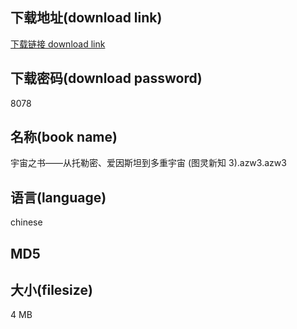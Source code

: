 ## 下载地址(download link)
[下载链接 download link](https://tutu365.netlify.app/?s=%E5%AE%87%E5%AE%99%E4%B9%8B%E4%B9%A6%E2%80%94%E2%80%94%E4%BB%8E%E6%89%98%E5%8B%92%E5%AF%86%E3%80%81%E7%88%B1%E5%9B%A0%E6%96%AF%E5%9D%A6%E5%88%B0%E5%A4%9A%E9%87%8D%E5%AE%87%E5%AE%99+%28%E5%9B%BE%E7%81%B5%E6%96%B0%E7%9F%A5+3%29.azw3)

## 下载密码(download password)
8078

## 名称(book name)
宇宙之书——从托勒密、爱因斯坦到多重宇宙 (图灵新知 3).azw3.azw3

## 语言(language)
chinese

## MD5


## 大小(filesize)
4 MB
